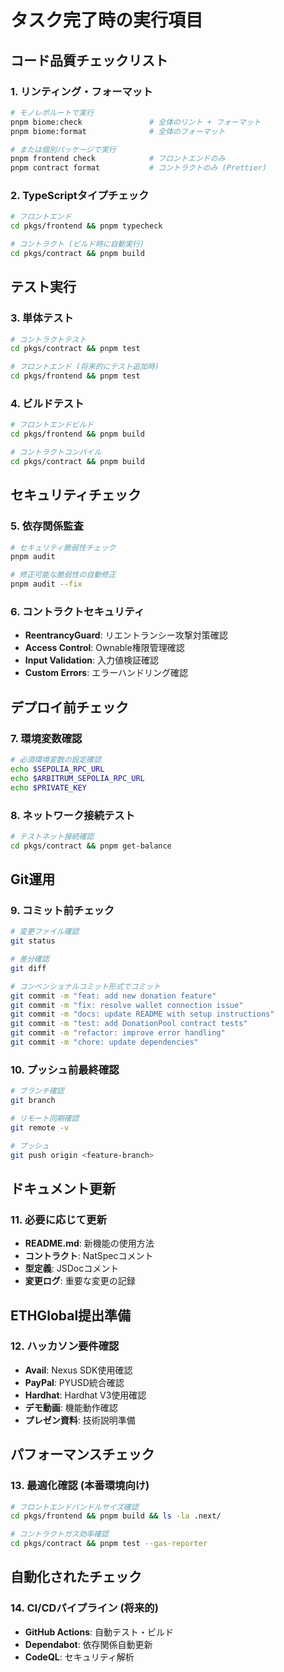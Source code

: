 # タスク完了時の実行項目

## コード品質チェックリスト
### 1. リンティング・フォーマット
```bash
# モノレポルートで実行
pnpm biome:check               # 全体のリント + フォーマット
pnpm biome:format              # 全体のフォーマット

# または個別パッケージで実行
pnpm frontend check            # フロントエンドのみ
pnpm contract format           # コントラクトのみ (Prettier)
```

### 2. TypeScriptタイプチェック
```bash
# フロントエンド
cd pkgs/frontend && pnpm typecheck

# コントラクト (ビルド時に自動実行)
cd pkgs/contract && pnpm build
```

## テスト実行
### 3. 単体テスト
```bash
# コントラクトテスト
cd pkgs/contract && pnpm test

# フロントエンド (将来的にテスト追加時)
cd pkgs/frontend && pnpm test
```

### 4. ビルドテスト
```bash
# フロントエンドビルド
cd pkgs/frontend && pnpm build

# コントラクトコンパイル
cd pkgs/contract && pnpm build
```

## セキュリティチェック
### 5. 依存関係監査
```bash
# セキュリティ脆弱性チェック
pnpm audit

# 修正可能な脆弱性の自動修正
pnpm audit --fix
```

### 6. コントラクトセキュリティ
- **ReentrancyGuard**: リエントランシー攻撃対策確認
- **Access Control**: Ownable権限管理確認
- **Input Validation**: 入力値検証確認
- **Custom Errors**: エラーハンドリング確認

## デプロイ前チェック
### 7. 環境変数確認
```bash
# 必須環境変数の設定確認
echo $SEPOLIA_RPC_URL
echo $ARBITRUM_SEPOLIA_RPC_URL
echo $PRIVATE_KEY
```

### 8. ネットワーク接続テスト
```bash
# テストネット接続確認
cd pkgs/contract && pnpm get-balance
```

## Git運用
### 9. コミット前チェック
```bash
# 変更ファイル確認
git status

# 差分確認
git diff

# コンベンショナルコミット形式でコミット
git commit -m "feat: add new donation feature"
git commit -m "fix: resolve wallet connection issue"
git commit -m "docs: update README with setup instructions"
git commit -m "test: add DonationPool contract tests"
git commit -m "refactor: improve error handling"
git commit -m "chore: update dependencies"
```

### 10. プッシュ前最終確認
```bash
# ブランチ確認
git branch

# リモート同期確認
git remote -v

# プッシュ
git push origin <feature-branch>
```

## ドキュメント更新
### 11. 必要に応じて更新
- **README.md**: 新機能の使用方法
- **コントラクト**: NatSpecコメント
- **型定義**: JSDocコメント
- **変更ログ**: 重要な変更の記録

## ETHGlobal提出準備
### 12. ハッカソン要件確認
- **Avail**: Nexus SDK使用確認
- **PayPal**: PYUSD統合確認
- **Hardhat**: Hardhat V3使用確認
- **デモ動画**: 機能動作確認
- **プレゼン資料**: 技術説明準備

## パフォーマンスチェック
### 13. 最適化確認 (本番環境向け)
```bash
# フロントエンドバンドルサイズ確認
cd pkgs/frontend && pnpm build && ls -la .next/

# コントラクトガス効率確認
cd pkgs/contract && pnpm test --gas-reporter
```

## 自動化されたチェック
### 14. CI/CDパイプライン (将来的)
- **GitHub Actions**: 自動テスト・ビルド
- **Dependabot**: 依存関係自動更新
- **CodeQL**: セキュリティ解析